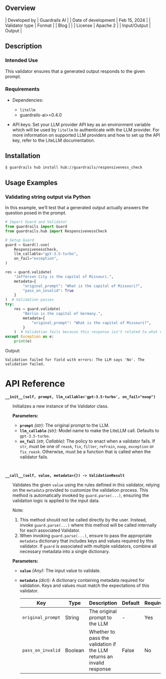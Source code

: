 ## Overview

| Developed by | Guardrails AI |
| Date of development | Feb 15, 2024 |
| Validator type | Format |
| Blog |  |
| License | Apache 2 |
| Input/Output | Output |

## Description

### Intended Use
This validator ensures that a generated output responds to the given prompt.

### Requirements

* Dependencies:
    - `litellm`
    - guardrails-ai>=0.4.0

* API keys: Set your LLM provider API key as an environment variable which will be used by `litellm` to authenticate with the LLM provider. For more information on supported LLM providers and how to set up the API key, refer to the LiteLLM documentation.

## Installation

```bash
$ guardrails hub install hub://guardrails/responsiveness_check
```

## Usage Examples

### Validating string output via Python

In this example, we’ll test that a generated output actually answers the question posed in the prompt.

```python
# Import Guard and Validator
from guardrails import Guard
from guardrails.hub import ResponsivenessCheck

# Setup Guard
guard = Guard().use(
    ResponsivenessCheck,
    llm_callable="gpt-3.5-turbo",
    on_fail="exception",
)

res = guard.validate(
    "Jefferson City is the capital of Missouri.", 
    metadata={
        "original_prompt": "What is the capital of Missouri?",
        "pass_on_invalid": True
    }
)  # Validation passes
try:
    res = guard.validate(
        "Berlin is the capital of Germany.",
        metadata={
            "original_prompt": "What is the capital of Missouri?",
        }
    )  # Validation fails because this response isn't related to what we asked.
except Exception as e:
    print(e)
```
Output:
```console
Validation failed for field with errors: The LLM says 'No'. The validation failed.
```

# API Reference

**`__init__(self, prompt, llm_callable='gpt-3.5-turbo', on_fail="noop")`**
<ul>

Initializes a new instance of the Validator class.

**Parameters:**

- **`prompt`** *(str):* The original prompt to the LLM.
- **`llm_callable`** *(str):* Model name to make the LiteLLM call. Defaults to `gpt-3.5-turbo`.
- **`on_fail`** *(str, Callable):* The policy to enact when a validator fails. If `str`, must be one of `reask`, `fix`, `filter`, `refrain`, `noop`, `exception` or `fix_reask`. Otherwise, must be a function that is called when the validator fails.

</ul>

<br>

**`__call__(self, value, metadata={}) -> ValidationResult`**

<ul>

Validates the given `value` using the rules defined in this validator, relying on the `metadata` provided to customize the validation process. This method is automatically invoked by `guard.parse(...)`, ensuring the validation logic is applied to the input data.

Note:

1. This method should not be called directly by the user. Instead, invoke `guard.parse(...)` where this method will be called internally for each associated Validator.
2. When invoking `guard.parse(...)`, ensure to pass the appropriate `metadata` dictionary that includes keys and values required by this validator. If `guard` is associated with multiple validators, combine all necessary metadata into a single dictionary.

**Parameters:**

- **`value`** *(Any):* The input value to validate.
- **`metadata`** *(dict):* A dictionary containing metadata required for validation. Keys and values must match the expectations of this validator.
    
    
    | Key | Type | Description | Default | Required |
    | --- | --- | --- | --- | --- |
    | `original_prompt` | String | The original prompt to the LLM | - | Yes |
    | `pass_on_invalid` | Boolean | Whether to pass the validation if the LLM returns an invalid response | False | No |

</ul>
